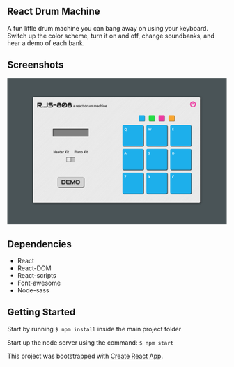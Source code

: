 ## React Drum Machine

A fun little drum machine you can bang away on using your keyboard. Switch up the color scheme, turn it on and off, change soundbanks, and hear a demo of each bank. 

## Screenshots
!['Screenshot Home page'](https://github.com/dwgillette/ReactDrumMachine/blob/master/public/DrumMachineScreenShot.png)

## Dependencies
- React
- React-DOM
- React-scripts
- Font-awesome
- Node-sass

## Getting Started
Start by running ```$ npm install``` inside the main project folder

Start up the node server using the command: ```$ npm start```

This project was bootstrapped with [Create React App](https://github.com/facebook/create-react-app).
